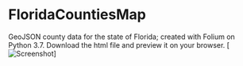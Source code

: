 # FloridaCountiesMap
GeoJSON county data for the state of Florida; created with Folium on Python 3.7.
Download the html file and preview it on your browser. 
[![Screenshot ](https://image.ibb.co/e8gTTV/Screen-Shot-2018-11-05-at-9-16-10-PM.png)]
